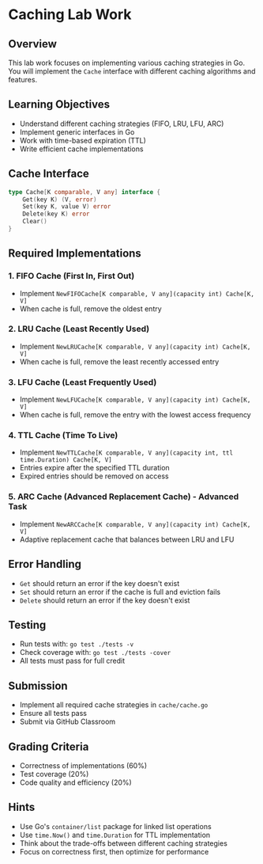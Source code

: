 # Caching Lab Work

## Overview
This lab work focuses on implementing various caching strategies in Go. You will implement the `Cache` interface with different caching algorithms and features.

## Learning Objectives
- Understand different caching strategies (FIFO, LRU, LFU, ARC)
- Implement generic interfaces in Go
- Work with time-based expiration (TTL)
- Write efficient cache implementations

## Cache Interface
```go
type Cache[K comparable, V any] interface {
    Get(key K) (V, error)
    Set(key K, value V) error
    Delete(key K) error
    Clear()
}
```

## Required Implementations

### 1. FIFO Cache (First In, First Out)
- Implement `NewFIFOCache[K comparable, V any](capacity int) Cache[K, V]`
- When cache is full, remove the oldest entry

### 2. LRU Cache (Least Recently Used)
- Implement `NewLRUCache[K comparable, V any](capacity int) Cache[K, V]`
- When cache is full, remove the least recently accessed entry

### 3. LFU Cache (Least Frequently Used)
- Implement `NewLFUCache[K comparable, V any](capacity int) Cache[K, V]`
- When cache is full, remove the entry with the lowest access frequency

### 4. TTL Cache (Time To Live)
- Implement `NewTTLCache[K comparable, V any](capacity int, ttl time.Duration) Cache[K, V]`
- Entries expire after the specified TTL duration
- Expired entries should be removed on access

### 5. ARC Cache (Advanced Replacement Cache) - Advanced Task
- Implement `NewARCCache[K comparable, V any](capacity int) Cache[K, V]`
- Adaptive replacement cache that balances between LRU and LFU

## Error Handling
- `Get` should return an error if the key doesn't exist
- `Set` should return an error if the cache is full and eviction fails
- `Delete` should return an error if the key doesn't exist

## Testing
- Run tests with: `go test ./tests -v`
- Check coverage with: `go test ./tests -cover`
- All tests must pass for full credit

## Submission
- Implement all required cache strategies in `cache/cache.go`
- Ensure all tests pass
- Submit via GitHub Classroom

## Grading Criteria
- Correctness of implementations (60%)
- Test coverage (20%)
- Code quality and efficiency (20%)

## Hints
- Use Go's `container/list` package for linked list operations
- Use `time.Now()` and `time.Duration` for TTL implementation
- Think about the trade-offs between different caching strategies
- Focus on correctness first, then optimize for performance 